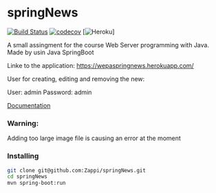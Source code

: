 ﻿# springNews

[![Build Status](https://travis-ci.org/Zappi/springNews.svg?branch=master)](https://travis-ci.org/Zappi/springNews)
[![codecov](https://codecov.io/gh/Zappi/springNews/branch/master/graph/badge.svg)](https://codecov.io/gh/Zappi/springNews)
[![Heroku](https://heroku-badge.herokuapp.com/?app=wepaspringnews)]

A small assingment for the course Web Server programming with Java. Made by usin Java SpringBoot

Linke to the application: https://wepaspringnews.herokuapp.com/

User for creating, editing and removing the new: 

User: admin
Password: admin

[Documentation](documentation/description.md)

### Warning: 
Adding too large image file is causing an error at the moment

### Installing 

```sh
git clone git@github.com:Zappi/springNews.git
cd springNews
mvn spring-boot:run
```
